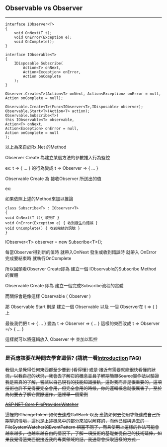 ## Observable vs Observer

---

```
interface IObserver<T>
{
    void OnNext(T t);
    void OnError(Exception e);
    void OnComplete();
}

interface IObserable<T>
{
    IDisposable Subscribe(
        Action<T> onNext,
        Action<Exception> onError,
        Action onComplete
    );
}

Observer.Create<T>(Action<T> onNext, Action<Exception> onError = null, Action onComplete = null);

Observable.Create<T>(Func<IObserver<T>,IDisposable> observer);
Observable.Start<T>(Action<T> action);
Observable.Subscribe<T>(
this IObservable<T> observable,
Action<T> onNext, 
Action<Exception> onError = null, 
Action onComplete = null
);
```

以上為來自於Rx.Net 的Method

Observer Create 為建立某個方法的參數推入行為監控

ex: t =&gt; { ... } 的行為變成 t =&gt; Observer =&gt; { ... }

Observable Create 為 接收Observer 所送出的值

ex:

如果依照上述的Method來加以推論

```
class Subscribe<T> : IObserver<T>
{
void OnNext(T t){ 收到T }
void OnError(Exception e) { 收到發生的錯誤 }
void OnComplete() { 收到完結的訊號 }
}
```

IObserver&lt;T&gt; observer = new Subscribe&lt;T&gt;\(\);

每當Observer得到新的值時 就帶入OnNext 發生或收到錯誤時 就帶入 OnError 完成要結束時 就執行OnComplete

所以回頭看Observer Create即為 建立一個 IObservable的Subscribe Method 的實體

Observable Create 即為 建立一個完成Subscribe流程的實體

而關係會是像這樣 Observable \( Observer \)

那 Observable Start 則是 建立一個 Observable 以及 一個 Observer在 t =&gt; { } 上

最後我們把 t =&gt; { ... } 變為 t =&gt; Observer =&gt; { .. } 這樣的東西改成 t =&gt; Observer =/&gt; { ... }

這樣就可以將邏輯放入 Observer 中 並加以監控

---

### 是否應該要花時間去學會這個? \(請統一看[Introduction](/README.md) FAQ\)

~~我個人是覺得任何東西都至少要到 \[看得懂\] 或是 接近有需要就能很快看懂的狀況，以我自己的狀況，我會去了解它的概念並且了解期簡單Source實作法以驗證我是否真的了解，嘗試以自己現有的技能知識接軌，這對我而言是很重要的，這項技術也許不見得要完全會用，但完全會用的時候，你的邏輯概念就很厲害了，至於為何要去了解它實際運作，這裡舉一個案例~~

[~~ASP.NET Core FileProvider.Watcher~~](https://docs.microsoft.com/en-us/aspnet/core/fundamentals/file-providers#watching-for-changes)

~~這裡的IChangeToken 如何去達成CallBack 以及 應該如何去使用才能達成自己所期望的情境，這也是上述概念中的部分來加以解釋的，而他已經與過去的　FileSystemWatcher的EventPattern 相當不同了，而且使用上這樣的作法可能會越來越多，也越來越自由的情況下，了解一項技術的基礎並從自己的技術延伸，如果我覺得這東西很接近我的專業領域的話，我通常會採取這樣的方式．~~

